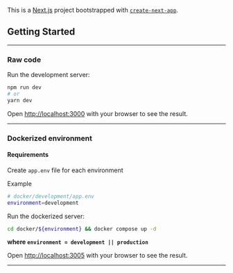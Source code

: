 This is a [Next.js](https://nextjs.org/) project bootstrapped with [`create-next-app`](https://github.com/vercel/next.js/tree/canary/packages/create-next-app).

## Getting Started

---

### Raw code

Run the development server:

```bash
npm run dev
# or
yarn dev
```

Open [http://localhost:3000](http://localhost:3000) with your browser to see the result.

---

### Dockerized environment

#### Requirements

Create ```app.env``` file for each environment

Example

```sh
# docker/development/app.env
environment=development
```

Run the dockerized server:

```bash
cd docker/${environment} && docker compose up -d
```

<b> where ```environment = development || production```</b>


Open [http://localhost:3005](http://localhost:3005) with your browser to see the result.

---

